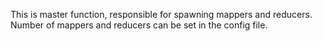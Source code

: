 This is master function, responsible for spawning mappers and reducers. Number of mappers and reducers can be set in the config file.
